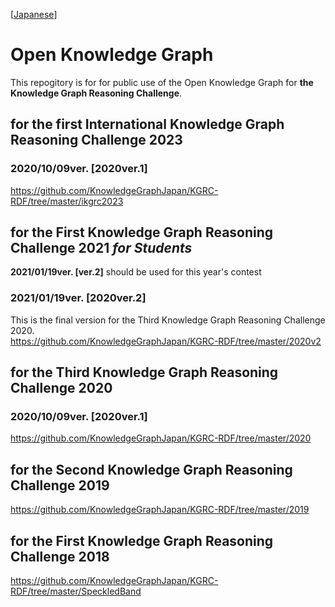  [[Japanese](README_ja.md)]
 # Open Knowledge Graph
This repogitory is for  for public use of the Open Knowledge Graph for **the Knowledge Graph Reasoning Challenge**.  

## for the first International Knowledge Graph Reasoning Challenge 2023 
### 2020/10/09ver. [2020ver.1]
https://github.com/KnowledgeGraphJapan/KGRC-RDF/tree/master/ikgrc2023

## for the First Knowledge Graph Reasoning Challenge 2021 *for Students*
**2021/01/19ver. [ver.2]** should be used for this year's contest

### 2021/01/19ver. [2020ver.2]
This is the final version for the Third Knowledge Graph Reasoning Challenge 2020.  
https://github.com/KnowledgeGraphJapan/KGRC-RDF/tree/master/2020v2
 
## for the Third Knowledge Graph Reasoning Challenge 2020 
### 2020/10/09ver. [2020ver.1]
https://github.com/KnowledgeGraphJapan/KGRC-RDF/tree/master/2020

## for the Second Knowledge Graph Reasoning Challenge 2019
https://github.com/KnowledgeGraphJapan/KGRC-RDF/tree/master/2019

## for the First Knowledge Graph Reasoning Challenge 2018
https://github.com/KnowledgeGraphJapan/KGRC-RDF/tree/master/SpeckledBand



